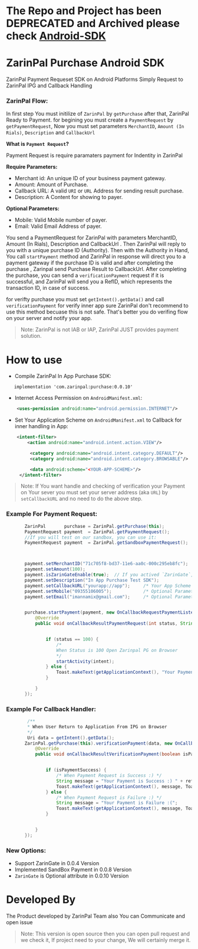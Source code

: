 # The Repo and Project has been DEPRECATED and Archived please check [Android-SDK](https://github.com/ZarinPal/Android-SDK)

# ZarinPal Purchase Android SDK

ZarinPal Payment Requeset SDK on Android Platforms
Simply Request to ZarinPal IPG and Callback Handling


### ZarinPal Flow:
In first step You must initilize of `ZarinPal` by `getPurchase` after that, ZarinPal Ready to Payment. for begining you must create a `PaymentRequest` by `getPaymentRequest`, Now you must set parameters `MerchantID`, `Amount (In Rials)`, `Description` and `CallbackUrl`

**What is `Payment Request`?**

Payment Request is require paramaters payment for Indentity in ZarinPal

**Require Parameters:**

*   Merchant id: An unique ID of your business payment gateway.
*   Amount: Amount of Purchase.
*   Callback URL: A valid `URI` or `URL` Address for sending result purchase.
*   Description: A Content for showing to payer.

**Optional Parameters:**

*   Mobile: Valid Mobile number of payer.
*   Email: Valid Email Address of payer.

You send a PaymentRequest for ZarinPal with parameters MerchantID, Amount (In Rials), Description and CallbackUrl . Then ZarinPal will reply to you with a unique purchase ID (Authority).
Then with the Authority in Hand, You call `startPayment` method and ZarinPal in response will direct you to a payment gateway if the purchase ID is valid and after completing the purchase , Zarinpal send Purchase Result to CallbackUrl.
After completing the purchase, you can send a `verificationPayment` request if it is successful, and ZarinPal will send you a RefID, which represents the transaction ID, in case of success.

for verifty purchase you must set `getIntent().getData()` and call `verificationPayment` for verify inner app sure ZarinPal don't recommend to use this method becuase this is not safe. That's better you do verifing flow on your server and notify your app.

>Note: ZarinPal is not IAB or IAP, ZarinPal JUST provides payment solution.


How to use
==========


- Compile ZarinPal In App Purchase SDK:
```Gradle
   implementation 'com.zarinpal:purchase:0.0.10'
 ```
- Internet Access Permission on `AndroidManifest.xml`:
 
```XML
    <uses-permission android:name="android.permission.INTERNET"/>
```
- Set Your Application Scheme on `AndroidManifest.xml` to Callback for inner handling in App:
```XML
    <intent-filter>
        <action android:name="android.intent.action.VIEW"/>

         <category android:name="android.intent.category.DEFAULT"/>
         <category android:name="android.intent.category.BROWSABLE"/>

         <data android:scheme="<YOUR-APP-SCHEME>"/>
     </intent-filter>
```
>Note: If You want handle and checking of verification your Payment on Your sever you must set your server address (aka `URL`) by `setCallbackURL` and no need to do the above step.

### Example For Payment Request:
 ```Java
        ZarinPal       purchase = ZarinPal.getPurchase(this);
        PaymentRequest payment  = ZarinPal.getPaymentRequest();
        //If you will test on our sandbox, you can use it:
        PaymentRequest payment  = ZarinPal.getSandboxPaymentRequest();



        payment.setMerchantID("71c705f8-bd37-11e6-aa0c-000c295eb8fc");
        payment.setAmount(100);
        payment.isZarinGateEnable(true);  // If you actived `ZarinGate`, can handle payment by `ZarinGate`
        payment.setDescription("In App Purchase Test SDK");
        payment.setCallbackURL("yourapp://app");     /* Your App Scheme */
        payment.setMobile("09355106005");            /* Optional Parameters */
        payment.setEmail("imannamix@gmail.com");     /* Optional Parameters */


        purchase.startPayment(payment, new OnCallbackRequestPaymentListener() {
            @Override
            public void onCallbackResultPaymentRequest(int status, String authority, Uri paymentGatewayUri, Intent intent) {


                if (status == 100) {
                    /*
                    When Status is 100 Open Zarinpal PG on Browser
                    */
                    startActivity(intent);
                } else {
                    Toast.makeText(getApplicationContext(), "Your Payment Failure :(", Toast.LENGTH_LONG).show();
                }

            }
        });
 ```


### Example For Callback Handler:
 ```Java
         /**
         * When User Return to Application From IPG on Browser
         */
         Uri data = getIntent().getData();
        ZarinPal.getPurchase(this).verificationPayment(data, new OnCallbackVerificationPaymentListener() {
            @Override
            public void onCallbackResultVerificationPayment(boolean isPaymentSuccess, String refID, PaymentRequest paymentRequest) {


                if (isPaymentSuccess) {
                    /* When Payment Request is Success :) */
                    String message = "Your Payment is Success :) " + refID;
                    Toast.makeText(getApplicationContext(), message, Toast.LENGTH_SHORT).show();
                } else {
                    /* When Payment Request is Failure :) */
                    String message = "Your Payment is Failure :(";
                    Toast.makeText(getApplicationContext(), message, Toast.LENGTH_SHORT).show();
                }


            }
        });

 ```
 
### New Options:

* Support ZarinGate in 0.0.4 Version
* Implemented SandBox Payment in 0.0.8 Version
* `ZarinGate` is Optional attribute in 0.0.10 Version



Developed By
============

The Product developed by ZarinPal Team also You can Communicate and open issue
>Note: This version is open source then you can open pull request and we check it, If project
need to your change, We will certainly merge it.

